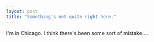 ```yaml
---
layout: post
title: "Something's not quite right here."
---
```

I'm in Chicago. I think there's been some sort of mistake....

